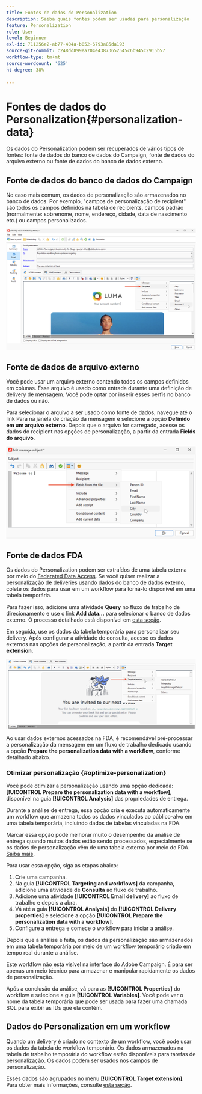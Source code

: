 ```yaml
---
title: Fontes de dados do Personalization
description: Saiba quais fontes podem ser usadas para personalização
feature: Personalization
role: User
level: Beginner
exl-id: 711256e2-ab77-404a-b052-6793a85da193
source-git-commit: c248dd899ea704e43873652545c6b945c2915b57
workflow-type: tm+mt
source-wordcount: '625'
ht-degree: 38%

---
```


# Fontes de dados do Personalization{#personalization-data}

Os dados do Personalization podem ser recuperados de vários tipos de fontes: fonte de dados do banco de dados do Campaign, fonte de dados do arquivo externo ou fonte de dados do banco de dados externo.

## Fonte de dados do banco de dados do Campaign

No caso mais comum, os dados de personalização são armazenados no banco de dados. Por exemplo, &quot;campos de personalização de recipient&quot; são todos os campos definidos na tabela de recipients, campos padrão (normalmente: sobrenome, nome, endereço, cidade, data de nascimento etc.) ou campos personalizados.

![Campos de personalização de campanha em um email](assets/perso-campaign-datasource.png)


## Fonte de dados de arquivo externo

Você pode usar um arquivo externo contendo todos os campos definidos em colunas. Esse arquivo é usado como entrada durante uma definição de delivery de mensagem. Você pode optar por inserir esses perfis no banco de dados ou não.

Para selecionar o arquivo a ser usado como fonte de dados, navegue até o link Para na janela de criação da mensagem e selecione a opção **Definido em um arquivo externo**. Depois que o arquivo for carregado, acesse os dados do recipient nas opções de personalização, a partir da entrada **Fields do arquivo**.

![Dados do Personalization de um arquivo](assets/perso-from-file.png)


## Fonte de dados FDA

Os dados do Personalization podem ser extraídos de uma tabela externa por meio do [Federated Data Access](../connect/fda.md).  Se você quiser realizar a personalização de deliveries usando dados do banco de dados externo, colete os dados para usar em um workflow para torná-lo disponível em uma tabela temporária.

Para fazer isso, adicione uma atividade **Query** no fluxo de trabalho de direcionamento e use o link **Add data...** para selecionar o banco de dados externo. O processo detalhado está disponível em [esta seção](../../automation/workflow/query.md#adding-data).

Em seguida, use os dados da tabela temporária para personalizar seu delivery. Após configurar a atividade de consulta, acesse os dados externos nas opções de personalização, a partir da entrada **Target extension**.

![Dados do Personalization de um banco de dados externo](assets/perso-external-db.png)

Ao usar dados externos acessados na FDA, é recomendável pré-processar a personalização da mensagem em um fluxo de trabalho dedicado usando a opção **Prepare the personalization data with a workflow**, conforme detalhado abaixo.

### Otimizar personalização {#optimize-personalization}

Você pode otimizar a personalização usando uma opção dedicada: **[!UICONTROL Prepare the personalization data with a workflow]**, disponível na guia **[!UICONTROL Analysis]** das propriedades de entrega.

Durante a análise de entrega, essa opção cria e executa automaticamente um workflow que armazena todos os dados vinculados ao público-alvo em uma tabela temporária, incluindo dados de tabelas vinculadas na FDA.

Marcar essa opção pode melhorar muito o desempenho da análise de entrega quando muitos dados estão sendo processados, especialmente se os dados de personalização vêm de uma tabela externa por meio do FDA. [Saiba mais](../connect/fda.md).

Para usar essa opção, siga as etapas abaixo:

1. Crie uma campanha.
1. Na guia **[!UICONTROL Targeting and workflows]** da campanha, adicione uma atividade de **Consulta** ao fluxo de trabalho.
1. Adicione uma atividade **[!UICONTROL Email delivery]** ao fluxo de trabalho e depois a abra.
1. Vá até a guia **[!UICONTROL Analysis]** do **[!UICONTROL Delivery properties]** e selecione a opção **[!UICONTROL Prepare the personalization data with a workflow]**.
1. Configure a entrega e comece o workflow para iniciar a análise.

Depois que a análise é feita, os dados da personalização são armazenados em uma tabela temporária por meio de um workflow temporário criado em tempo real durante a análise.

Este workflow não está visível na interface do Adobe Campaign. É para ser apenas um meio técnico para armazenar e manipular rapidamente os dados de personalização.

Após a conclusão da análise, vá para as **[!UICONTROL Properties]** do workflow e selecione a guia **[!UICONTROL Variables]**. Você pode ver o nome da tabela temporária que pode ser usada para fazer uma chamada SQL para exibir as IDs que ela contém.

## Dados do Personalization em um workflow

Quando um delivery é criado no contexto de um workflow, você pode usar os dados da tabela de workflow temporário. Os dados armazenados na tabela de trabalho temporária do workflow estão disponíveis para tarefas de personalização. Os dados podem ser usados nos campos de personalização.

Esses dados são agrupados no menu **[!UICONTROL Target extension]**. Para obter mais informações, consulte [esta seção](../../automation/workflow/use-workflow-data.md#target-data).
